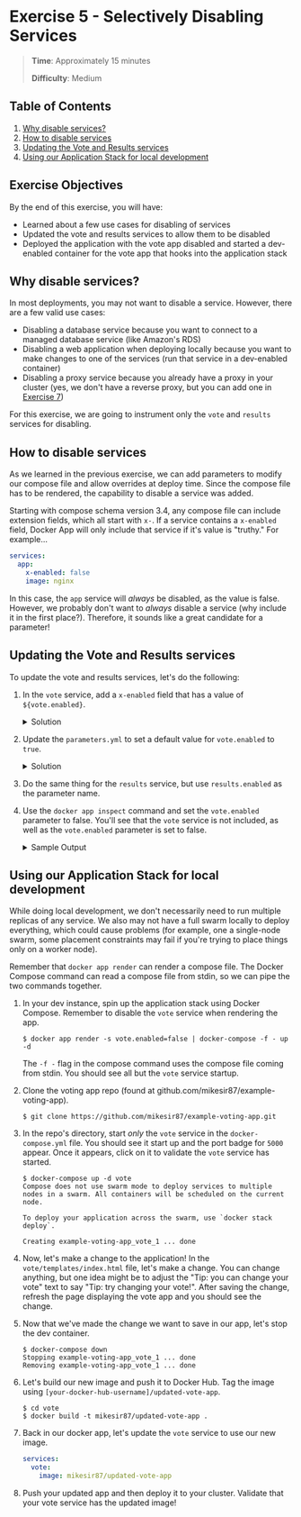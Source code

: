 # Exercise 5 - Selectively Disabling Services

> **Time**: Approximately 15 minutes
>
> **Difficulty**: Medium

## Table of Contents

1. [Why disable services?](#why-disable-services)
2. [How to disable services](#how-to-disable-services)
3. [Updating the Vote and Results services](#updating-the-vote-and-results-services)
4. [Using our Application Stack for local development](#using-our-application-stack-for-local-development)


## Exercise Objectives

By the end of this exercise, you will have:

- Learned about a few use cases for disabling of services
- Updated the vote and results services to allow them to be disabled
- Deployed the application with the vote app disabled and started a dev-enabled container for the vote app that hooks into the application stack

## Why disable services?

In most deployments, you may not want to disable a service. However, there are a few valid use cases:

- Disabling a database service because you want to connect to a managed database service (like Amazon's RDS)
- Disabling a web application when deploying locally because you want to make changes to one of the services (run that service in a dev-enabled container)
- Disabling a proxy service because you already have a proxy in your cluster (yes, we don't have a reverse proxy, but you can add one in [Exercise 7](../exercise_7/README.md))

For this exercise, we are going to instrument only the `vote` and `results` services for disabling.


## How to disable services

As we learned in the previous exercise, we can add parameters to modify our compose file and allow overrides at deploy time. Since the compose file has to be rendered, the capability to disable a service was added.

Starting with compose schema version 3.4, any compose file can include extension fields, which all start with `x-`. If a service contains a `x-enabled` field, Docker App will only include that service if it's value is "truthy." For example...

```yaml
services:
  app:
    x-enabled: false
    image: nginx
```

In this case, the `app` service will _always_ be disabled, as the value is false. However, we probably don't want to _always_ disable a service (why include it in the first place?). Therefore, it sounds like a great candidate for a parameter!


## Updating the Vote and Results services

To update the vote and results services, let's do the following:

1. In the `vote` service, add a `x-enabled` field that has a value of `${vote.enabled}`.

    <details>
      <summary>Solution</summary>

    ```yaml
    services:
      vote:
        x-enabled: ${vote.enabled}
    ```
    </details>

2. Update the `parameters.yml` to set a default value for `vote.enabled` to `true`.

    <details>
      <summary>Solution</summary>

    ```yaml
    vote:
      enabled: true
    ```
    </details>

3. Do the same thing for the `results` service, but use `results.enabled` as the parameter name.

4. Use the `docker app inspect` command and set the `vote.enabled` parameter to false. You'll see that the `vote` service is not included, as well as the `vote.enabled` parameter is set to false.

    <details>
      <summary>Sample Output</summary>

    ```console
    $ docker app inspect -s vote.enabled=false
    voting-app 0.1.0

    Maintained by: root

    Services (4) Replicas Ports Image
    ------------ -------- ----- -----
    results      1        5001  mikesir87/examplevotingapp_result
    redis        1              redis:alpine
    db           1              postgres:9.4
    worker       1              dockersamples/examplevotingapp_worker

    Networks (2)
    ------------
    backend
    frontend

    Volume (1)
    ----------
    db-data

    Parameters (4)  Value
    --------------  -----
    optionA         Cats
    optionB         Dogs
    results.enabled true
    vote.enabled    false
    ```
    </details>


## Using our Application Stack for local development

While doing local development, we don't necessarily need to run multiple replicas of any service. We also may not have a full swarm locally to deploy everything, which could cause problems (for example, one a single-node swarm, some placement constraints may fail if you're trying to place things only on a worker node).

Remember that `docker app render` can render a compose file. The Docker Compose command can read a compose file from stdin, so we can pipe the two commands together.

1. In your dev instance, spin up the application stack using Docker Compose. Remember to disable the `vote` service when rendering the app.

    ```console
    $ docker app render -s vote.enabled=false | docker-compose -f - up -d
    ```

    The `-f -` flag in the compose command uses the compose file coming from stdin. You should see all but the `vote` service startup.

2. Clone the voting app repo (found at github.com/mikesir87/example-voting-app).

    ```console
    $ git clone https://github.com/mikesir87/example-voting-app.git
    ```

3. In the repo's directory, start _only_ the `vote` service in the `docker-compose.yml` file. You should see it start up and the port badge for `5000` appear. Once it appears, click on it to validate the `vote` service has started.

    ```console
    $ docker-compose up -d vote
    Compose does not use swarm mode to deploy services to multiple nodes in a swarm. All containers will be scheduled on the current node.

    To deploy your application across the swarm, use `docker stack deploy`.

    Creating example-voting-app_vote_1 ... done
    ```

4. Now, let's make a change to the application! In the `vote/templates/index.html` file, let's make a change. You can change anything, but one idea might be to adjust the "Tip: you can change your vote" text to say "Tip: try changing your vote!". After saving the change, refresh the page displaying the vote app and you should see the change.

5. Now that we've made the change we want to save in our app, let's stop the dev container.

    ```console
    $ docker-compose down
    Stopping example-voting-app_vote_1 ... done
    Removing example-voting-app_vote_1 ... done
    ```

6. Let's build our new image and push it to Docker Hub. Tag the image using `[your-docker-hub-username]/updated-vote-app`.

    ```console
    $ cd vote
    $ docker build -t mikesir87/updated-vote-app .
    ```

6. Back in our docker app, let's update the `vote` service to use our new image.

    ```yaml
    services:
      vote:
        image: mikesir87/updated-vote-app
    ```

7. Push your updated app and then deploy it to your cluster. Validate that your vote service has the updated image!

